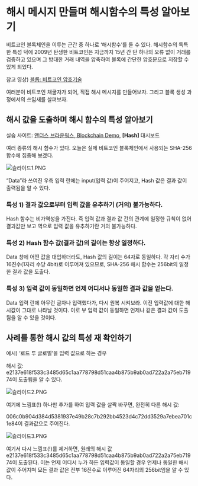 # 해시 메시지 만들며 해시함수의 특성 알아보기

비트코인 블록체인을 이루는 근간 중 하나로 ‘해시함수’를 들 수 있다. 해시함수의 독특한 특성 덕에 2009년 탄생한 비트코인은 지금까지 15년 간 단 하나의 오류 없이 거래를 검증하고 있으며 그 방대한 거래 내역을 압축하여 블록에 간단한 암호문으로 저장할 수 있게 되었다.

참고 영상) [블롭: 비트코인 암호기술](https://www.youtube.com/watch?v=tgH04DYmhn0)

여러분이 비트코인 채굴자가 되어, 직접 해시 메시지를 만들어보자. 그리고 블록 생성 과정에서의 쓰임새를 살펴보자.

## 해시 값을 도출하며 해시 함수의 특성 알아보기

실습 사이트: [앤더스 브라운워스, Blockchain Demo](https://andersbrownworth.com/blockchain/hash), **[Hash]** 대시보드

여러 종류의 해시 함수가 있다. 오늘은 실제 비트코인 블록체인에서 사용되는 SHA-256 함수에 집중해 보겠다.

![슬라이드1.PNG](%E1%84%92%E1%85%A2%E1%84%89%E1%85%B5%20%E1%84%86%E1%85%A6%E1%84%89%E1%85%B5%E1%84%8C%E1%85%B5%20%E1%84%86%E1%85%A1%E1%86%AB%E1%84%83%E1%85%B3%E1%86%AF%E1%84%86%E1%85%A7%20%E1%84%92%E1%85%A2%E1%84%89%E1%85%B5%E1%84%92%E1%85%A1%E1%86%B7%E1%84%89%E1%85%AE%E1%84%8B%E1%85%B4%20%E1%84%90%E1%85%B3%E1%86%A8%E1%84%89%E1%85%A5%E1%86%BC%20%E1%84%8B%E1%85%A1%E1%86%AF%E1%84%8B%E1%85%A1%E1%84%87%E1%85%A9%E1%84%80%E1%85%B5%2095b1adea7af844aa8b7343acf94513f2/%25EC%258A%25AC%25EB%259D%25BC%25EC%259D%25B4%25EB%2593%259C1.png)

“Data”라 쓰여진 우측 입력 란에는 input(입력 값)이 주어지고, Hash 값은 결과 값이 출력됨을 알 수 있다. 

### 특성 1) 결과 값으로부터 입력 값을 유추하기 (거의) 불가능하다.

Hash 함수는 비가역성을 가진다. 즉 입력 값과 결과 값 간의 관계에 일정한 규칙이 없어 결과값만 보고 역으로 입력 값을 유추하기란 거의 불가능하다. 

### 특성 2) Hash 함수 값(결과 값)의 길이는 항상 일정하다.

Data 창에 어떤 값을 대입하더라도, Hash 값의 길이는 64자로 동일하다. 각 자리 수가 16진수(1자리 수당 4bit)로 이루어져 있으므로, SHA-256 해시 함수는 256bit의 일정한 결과 값을 도출다.

### 특성 3) 입력 값이 동일하면 언제 어디서나 동일한 결과 값을 얻는다.

Data 입력 란에 아무런 글자나 입력했다가, 다시 원복 시켜보라. 이전 입력값에 대한 해시값이 그대로 나타날 것이다. 이로 부 입력 값이 동일하면 언제나 같은 결과 값이 도출 됨을 알 수 있을 것이다.

## 사례를 통한 해시 값의 특성 재 확인하기

예시) ‘로드 투 글로벌’을 입력 값으로 하는 경우 

해시 값: e2137e618f533c3485d65c1aa778798d51caa4b875b9ab0ad722a2a75eb71974이 도출됨을 알 수 있다.

![슬라이드2.PNG](%E1%84%92%E1%85%A2%E1%84%89%E1%85%B5%20%E1%84%86%E1%85%A6%E1%84%89%E1%85%B5%E1%84%8C%E1%85%B5%20%E1%84%86%E1%85%A1%E1%86%AB%E1%84%83%E1%85%B3%E1%86%AF%E1%84%86%E1%85%A7%20%E1%84%92%E1%85%A2%E1%84%89%E1%85%B5%E1%84%92%E1%85%A1%E1%86%B7%E1%84%89%E1%85%AE%E1%84%8B%E1%85%B4%20%E1%84%90%E1%85%B3%E1%86%A8%E1%84%89%E1%85%A5%E1%86%BC%20%E1%84%8B%E1%85%A1%E1%86%AF%E1%84%8B%E1%85%A1%E1%84%87%E1%85%A9%E1%84%80%E1%85%B5%2095b1adea7af844aa8b7343acf94513f2/%25EC%258A%25AC%25EB%259D%25BC%25EC%259D%25B4%25EB%2593%259C2.png)

여기에 느낌표(!) 하나만 추가를 하여 입력 값을 살짝 바꾸면, 완전히 다른 해시 값:

006c0b904d384d5381937e49b28c7b292bb4523d4c72dd3529a7ebea701c1e84이 결과값으로 주어진다.

![슬라이드3.PNG](%E1%84%92%E1%85%A2%E1%84%89%E1%85%B5%20%E1%84%86%E1%85%A6%E1%84%89%E1%85%B5%E1%84%8C%E1%85%B5%20%E1%84%86%E1%85%A1%E1%86%AB%E1%84%83%E1%85%B3%E1%86%AF%E1%84%86%E1%85%A7%20%E1%84%92%E1%85%A2%E1%84%89%E1%85%B5%E1%84%92%E1%85%A1%E1%86%B7%E1%84%89%E1%85%AE%E1%84%8B%E1%85%B4%20%E1%84%90%E1%85%B3%E1%86%A8%E1%84%89%E1%85%A5%E1%86%BC%20%E1%84%8B%E1%85%A1%E1%86%AF%E1%84%8B%E1%85%A1%E1%84%87%E1%85%A9%E1%84%80%E1%85%B5%2095b1adea7af844aa8b7343acf94513f2/%25EC%258A%25AC%25EB%259D%25BC%25EC%259D%25B4%25EB%2593%259C3.png)

여기서 다시 느낌표(!)를 제거하면, 원래의 해시 값e2137e618f533c3485d65c1aa778798d51caa4b875b9ab0ad722a2a75eb71974이 도출된다. 이는 언제 어디서 누가 하든 입력값이 동일할 경우 언제나 동일한 해시 값이 주어지며 모든 결과 값은 전부 16진수로 이루어진 64자리의 256bit임을 알 수 있다.